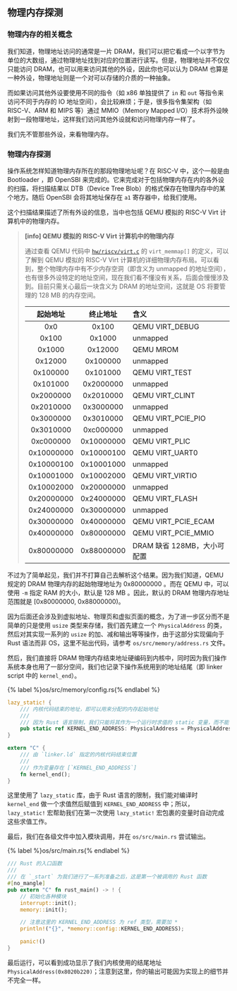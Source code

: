 ## 物理内存探测

### 物理内存的相关概念

我们知道，物理地址访问的通常是一片 DRAM，我们可以把它看成一个以字节为单位的大数组，通过物理地址找到对应的位置进行读写。但是，物理地址并不仅仅只能访问 DRAM，也可以用来访问其他的外设，因此你也可以认为 DRAM 也算是一种外设，物理地址则是一个对可以存储的介质的一种抽象。

而如果访问其他外设要使用不同的指令（如 x86 单独提供了 `in` 和 `out` 等指令来访问不同于内存的 IO 地址空间），会比较麻烦；于是，很多指令集架构（如 RISC-V、ARM 和 MIPS 等）通过 MMIO（Memory Mapped I/O）技术将外设映射到一段物理地址，这样我们访问其他外设就和访问物理内存一样了。

我们先不管那些外设，来看物理内存。

### 物理内存探测

操作系统怎样知道物理内存所在的那段物理地址呢？在 RISC-V 中，这个一般是由 Bootloader ，即 OpenSBI 来完成的。它来完成对于包括物理内存在内的各外设的扫描，将扫描结果以 DTB（Device Tree Blob）的格式保存在物理内存中的某个地方。随后 OpenSBI 会将其地址保存在 `a1` 寄存器中，给我们使用。

这个扫描结果描述了所有外设的信息，当中也包括 QEMU 模拟的 RISC-V Virt 计算机中的物理内存。

> **[info] QEMU 模拟的 RISC-V Virt 计算机中的物理内存**
>
> 通过查看 QEMU 代码中 [`hw/riscv/virt.c`](https://github.com/qemu/qemu/blob/master/hw/riscv/virt.c) 的 `virt_memmap[]` 的定义，可以了解到 QEMU 模拟的 RISC-V Virt 计算机的详细物理内存布局。可以看到，整个物理内存中有不少内存空洞（即含义为 unmapped 的地址空间），也有很多外设特定的地址空间，现在我们看不懂没有关系，后面会慢慢涉及到。目前只需关心最后一块含义为 DRAM 的地址空间，这就是 OS 将要管理的 128 MB 的内存空间。
>
> | 起始地址    | 终止地址     | 含义                                                  |
> | :--------: | :--------: | :---------------------------------------------------- |
> | 0x0        | 0x100      | QEMU VIRT_DEBUG                                       |
> | 0x100      | 0x1000     | unmapped                                              |
> | 0x1000     | 0x12000    | QEMU MROM                                             |
> | 0x12000    | 0x100000   | unmapped                                              |
> | 0x100000   | 0x101000   | QEMU VIRT_TEST                                        |
> | 0x101000   | 0x2000000  | unmapped                                              |
> | 0x2000000  | 0x2010000  | QEMU VIRT_CLINT                                       |
> | 0x2010000  | 0x3000000  | unmapped                                              |
> | 0x3000000  | 0x3010000  | QEMU VIRT_PCIE_PIO                                    |
> | 0x3010000  | 0xc000000  | unmapped                                              |
> | 0xc000000  | 0x10000000 | QEMU VIRT_PLIC                                        |
> | 0x10000000 | 0x10000100 | QEMU VIRT_UART0                                       |
> | 0x10000100 | 0x10001000 | unmapped                                              |
> | 0x10001000 | 0x10002000 | QEMU VIRT_VIRTIO                                      |
> | 0x10002000 | 0x20000000 | unmapped                                              |
> | 0x20000000 | 0x24000000 | QEMU VIRT_FLASH                                       |
> | 0x24000000 | 0x30000000 | unmapped                                              |
> | 0x30000000 | 0x40000000 | QEMU VIRT_PCIE_ECAM                                   |
> | 0x40000000 | 0x80000000 | QEMU VIRT_PCIE_MMIO                                   |
> | 0x80000000 | 0x88000000 | DRAM 缺省 128MB，大小可配置                              |

不过为了简单起见，我们并不打算自己去解析这个结果。因为我们知道，QEMU 规定的 DRAM 物理内存的起始物理地址为 0x80000000 。而在 QEMU 中，可以使用 `-m` 指定 RAM 的大小，默认是 128 MB 。因此，默认的 DRAM 物理内存地址范围就是 [0x80000000, 0x88000000)。

因为后面还会涉及到虚拟地址、物理页和虚拟页面的概念，为了进一步区分而不是简单的只是使用 `usize` 类型来存储，我们首先建立一个 `PhysicalAddress` 的类，然后对其实现一系列的 `usize` 的加、减和输出等等操作，由于这部分实现偏向于 Rust 语法而非 OS，这里不贴出代码，请参考 `os/src/memory/address.rs` 文件。

然后，我们直接将 DRAM 物理内存结束地址硬编码到内核中，同时因为我们操作系统本身也用了一部分空间，我们也记录下操作系统用到的地址结尾（即 linker script 中的 `kernel_end`）。

{% label %}os/src/memory/config.rs{% endlabel %}
```rust
lazy_static! {
    /// 内核代码结束的地址，即可以用来分配的内存起始地址
    ///
    /// 因为 Rust 语言限制，我们只能将其作为一个运行时求值的 static 变量，而不能作为 const
    pub static ref KERNEL_END_ADDRESS: PhysicalAddress = PhysicalAddress(kernel_end as usize);
}

extern "C" {
    /// 由 `linker.ld` 指定的内核代码结束位置
    ///
    /// 作为变量存在 [`KERNEL_END_ADDRESS`]
    fn kernel_end();
}
```

这里使用了 `lazy_static` 库，由于 Rust 语言的限制，我们能对编译时 `kernel_end` 做一个求值然后赋值到 `KERNEL_END_ADDRESS` 中；所以，`lazy_static!` 宏帮助我们在第一次使用 `lazy_static!` 宏包裹的变量时自动完成这些求值工作。

最后，我们在各级文件中加入模块调用，并在 `os/src/main.rs` 尝试输出。

{% label %}os/src/main.rs{% endlabel %}
```rust
/// Rust 的入口函数
///
/// 在 `_start` 为我们进行了一系列准备之后，这是第一个被调用的 Rust 函数
#[no_mangle]
pub extern "C" fn rust_main() -> ! {
    // 初始化各种模块
    interrupt::init();
    memory::init();

    // 注意这里的 KERNEL_END_ADDRESS 为 ref 类型，需要加 *
    println!("{}", *memory::config::KERNEL_END_ADDRESS);

    panic!()
}
```

最后运行，可以看到成功显示了我们内核使用的结尾地址 `PhysicalAddress(0x8020b220)`；注意到这里，你的输出可能因为实现上的细节并不完全一样。